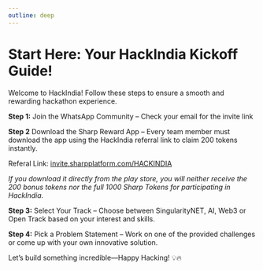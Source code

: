 ```yaml
---
outline: deep
---
```


# Start Here: Your HackIndia Kickoff Guide!
Welcome to HackIndia! Follow these steps to ensure a smooth and rewarding hackathon experience.

**Step 1:** Join the WhatsApp Community – Check your email for the invite link 

**Step 2** Download the Sharp Reward App – Every team member must download the app using the HackIndia referral link to claim 200 tokens instantly.

Referal Link: [invite.sharpplatform.com/HACKINDIA](https://invite.sharpplatform.com/HACKINDIA)

*If you download it directly from the play store, you will neither receive the 200 bonus tokens nor the full 1000 Sharp Tokens for participating in HackIndia.*

**Step 3:** Select Your Track – Choose between SingularityNET, AI, Web3 or Open Track based on your interest and skills.

**Step 4:** Pick a Problem Statement – Work on one of the provided challenges or come up with your own innovative solution.

<!--- **Step 5:** Complete the Web3 or AI Course – Get up to speed with the fundamentals before diving into development.

📌 Course Links: [Full Stack Web3 Developer](https://students.c-sharpcorner.com/home/course/full-stack-web3-developer/6) | [AI Developer](https://students.c-sharpcorner.com/home/course/ai-developer/9)

🎟️ Coupon Code: Available in the email--->

Let’s build something incredible—Happy Hacking! 💡🔥